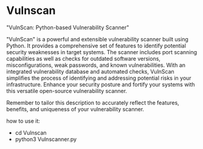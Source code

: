 # Vulnscan
"VulnScan: Python-based Vulnerability Scanner"

"VulnScan" is a powerful and extensible vulnerability scanner built using Python. It provides a comprehensive set of features to identify potential security weaknesses in target systems. The scanner includes port scanning capabilities as well as checks for outdated software versions, misconfigurations, weak passwords, and known vulnerabilities. With an integrated vulnerability database and automated checks, VulnScan simplifies the process of identifying and addressing potential risks in your infrastructure. Enhance your security posture and fortify your systems with this versatile open-source vulnerability scanner.

Remember to tailor this description to accurately reflect the features, benefits, and uniqueness of your vulnerability scanner.

how to use it:
- cd Vulnscan
- python3 Vulnscanner.py
